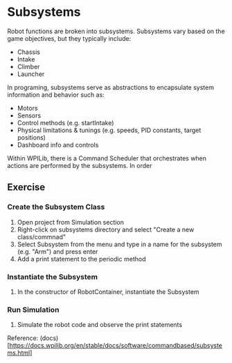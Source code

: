 # Subsystems
Robot functions are broken into subsystems.  Subsystems vary based on the game objectives, but they typically include:
- Chassis
- Intake
- Climber
- Launcher

In programing, subsystems serve as abstractions to encapsulate system information and behavior such as:
- Motors
- Sensors
- Control methods (e.g. startIntake)
- Physical limitations & tunings (e.g. speeds, PID constants, target positions)
- Dashboard info and controls

Within WPILib, there is a Command Scheduler that orchestrates when actions are performed by the subsystems.  In order 

## Exercise
### Create the Subsystem Class
1) Open project from Simulation section
1) Right-click on subsystems directory and select "Create a new class/commnad"
1) Select Subsystem from the menu and type in a name for the subsystem (e.g. "Arm") and press enter
1) Add a print statement to the periodic method

### Instantiate the Subsystem
1) In the constructor of RobotContainer, instantiate the Subsystem

### Run Simulation
1) Simulate the robot code and observe the print statements 

Reference:
(docs)[https://docs.wpilib.org/en/stable/docs/software/commandbased/subsystems.html]
